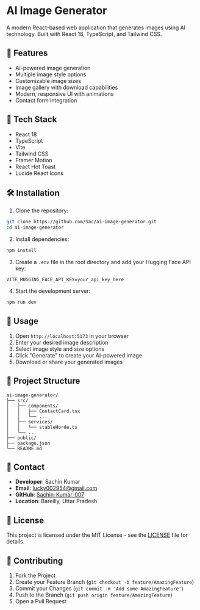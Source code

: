 # AI Image Generator

A modern React-based web application that generates images using AI technology. Built with React 18, TypeScript, and Tailwind CSS.

## 🌟 Features

- AI-powered image generation
- Multiple image style options
- Customizable image sizes
- Image gallery with download capabilities
- Modern, responsive UI with animations
- Contact form integration

## 🚀 Tech Stack

- React 18
- TypeScript
- Vite
- Tailwind CSS
- Framer Motion
- React Hot Toast
- Lucide React Icons

## 🛠️ Installation

1. Clone the repository:
```bash
git clone https://github.com/Sac/ai-image-generator.git
cd ai-image-generator
```

2. Install dependencies:
```bash
npm install
```

3. Create a `.env` file in the root directory and add your Hugging Face API key:
```env
VITE_HUGGING_FACE_API_KEY=your_api_key_here
```

4. Start the development server:
```bash
npm run dev
```

## 🔧 Usage

1. Open `http://localhost:5173` in your browser
2. Enter your desired image description
3. Select image style and size options
4. Click "Generate" to create your AI-powered image
5. Download or share your generated images

## 📁 Project Structure

```
ai-image-generator/
├── src/
│   ├── components/
│   │   ├── ContactCard.tsx
│   │   └── ...
│   ├── services/
│   │   └── stableHorde.ts
│   └── ...
├── public/
├── package.json
└── README.md
```

## 👤 Contact

- **Developer**: Sachin Kumar
- **Email**: lucky002954@gmail.com
- **GitHub**: [Sachin-Kumar-007](https://github.com/Sachin-Kumar-007)
- **Location**: Bareilly, Uttar Pradesh

## 📄 License

This project is licensed under the MIT License - see the [LICENSE](LICENSE) file for details.

## 🤝 Contributing

1. Fork the Project
2. Create your Feature Branch (`git checkout -b feature/AmazingFeature`)
3. Commit your Changes (`git commit -m 'Add some AmazingFeature'`)
4. Push to the Branch (`git push origin feature/AmazingFeature`)
5. Open a Pull Request